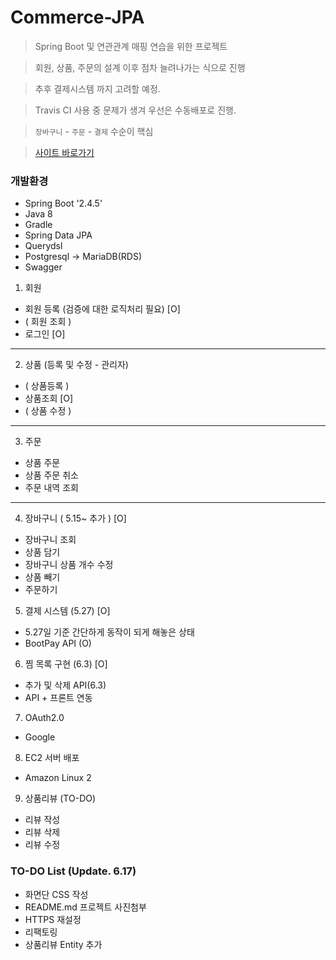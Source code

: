 # Commerce-JPA 

> Spring Boot 및 연관관계 매핑 연습을 위한 프로젝트

> 회원, 상품, 주문의 설계 이후 점차 늘려나가는 식으로 진행

> 추후 결제시스템 까지 고려할 예정.
 
> Travis CI 사용 중 문제가 생겨 우선은 수동배포로 진행.

> `장바구니` - `주문` - `결제` 수순이 핵심

> [사이트 바로가기](http://www.commerce-jpa.com)

### 개발환경
+ Spring Boot '2.4.5'
+ Java 8
+ Gradle
+ Spring Data JPA
+ Querydsl
+ Postgresql -> MariaDB(RDS)
+ Swagger

1. 회원 
  + 회원 등록 (검증에 대한 로직처리 필요) [O]
  + ( 회원 조회 )
  + 로그인 [O]

---
2. 상품 (등록 및 수정 - 관리자)
+ ( 상품등록 )
+ 상품조회 [O]
+ ( 상품 수정 )

---
3. 주문
+ 상품 주문
+ 상품 주문 취소
+ 주문 내역 조회

---
4. 장바구니 ( 5.15~ 추가 ) [O]
+ 장바구니 조회
+ 상품 담기
+ 장바구니 상품 개수 수정
+ 상품 빼기
+ 주문하기

5. 결제 시스템 (5.27) [O]
+ 5.27일 기준 간단하게 동작이 되게 해놓은 상태
+ BootPay API (O)

6. 찜 목록 구현 (6.3) [O]
+ 추가 및 삭제 API(6.3)
+ API + 프론트 연동 

7. OAuth2.0 
+ Google 

8. EC2 서버 배포
+ Amazon Linux 2

9. 상품리뷰 (TO-DO)
+ 리뷰 작성
+ 리뷰 삭제
+ 리뷰 수정

### TO-DO List (Update. 6.17)
+ 화면단 CSS 작성
+ README.md 프로젝트 사진첨부
+ HTTPS 재설정
+ 리팩토링
+ 상품리뷰 Entity 추가
